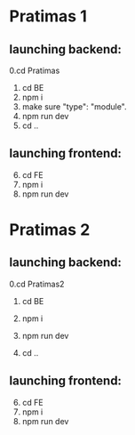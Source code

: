 # Pratimas 1

## launching backend:

0.cd Pratimas

1. cd BE
2. npm i
3. make sure "type": "module".
4. npm run dev
5. cd ..

## launching frontend:

6. cd FE
7. npm i
8. npm run dev

# Pratimas 2

## launching backend:

0.cd Pratimas2

1. cd BE
2. npm i

3. npm run dev
4. cd ..

## launching frontend:

6. cd FE
7. npm i
8. npm run dev
